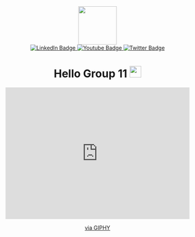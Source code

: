 <div id="header" align="center">
  <img src="https://media.giphy.com/media/M9gbBd9nbDrOTu1Mqx/giphy.gif" width="100"/>


<div id="badges" align="center">
  
  <a href="your-linkedin-URL">
    <img src="https://img.shields.io/badge/LinkedIn-blue?style=for-the-badge&logo=linkedin&logoColor=white" alt="LinkedIn Badge"/>
  </a>
  <a href="your-youtube-URL">
    <img src="https://img.shields.io/badge/YouTube-red?style=for-the-badge&logo=youtube&logoColor=white" alt="Youtube Badge"/>
  </a>
  <a href="your-twitter-URL">
    <img src="https://img.shields.io/badge/Twitter-blue?style=for-the-badge&logo=twitter&logoColor=white" alt="Twitter Badge"/>
  </a>
</div>
<img src="https://komarev.com/ghpvc/?username=KhubaibStackBiltz&style=flat-square&color=blue" alt=""/>
<h1>
  Hello Group 11
  <img src="https://media.giphy.com/media/hvRJCLFzcasrR4ia7z/giphy.gif" width="30px"/>
</h1>
<iframe src="https://giphy.com/embed/IpeYSEZshTefe" width="480" height="344" frameBorder="0" class="giphy-embed" allowFullScreen></iframe><p><a href="https://giphy.com/gifs/computer-typing-nickelodeon-IpeYSEZshTefe">via GIPHY</a></p>

</div>
